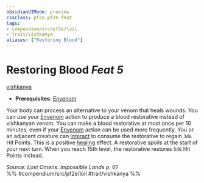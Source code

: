 ```yaml
---
obsidianUIMode: preview
cssclass: pf2e,pf2e-feat
tags:
- compendium/src/pf2e/loil
- trait/vishkanya
aliases: ["Restoring Blood"]
---
```

# Restoring Blood  *Feat 5*  
[vishkanya](rules/traits/vishkanya-loil.md "Vishkanya Ancestry & Heritage Trait")  

- **Prerequisites**: [Envenom](rules/actions/envenom-loil.md)

Your body can process an alternative to your venom that heals wounds. You can use your [Envenom](rules/actions/envenom-loil.md) action to produce a blood restorative instead of vishkanyan venom. You can make a blood restorative at most once per 10 minutes, even if your [Envenom](rules/actions/envenom-loil.md) action can be used more frequently. You or an adjacent creature can [Interact](rules/actions/interact.md) to consume the restorative to regain `3d6` Hit Points. This is a positive [healing](rules/traits/healing.md "Healing Effect Trait") effect. A restorative spoils at the start of your next turn. When you reach 15th level, the restorative restores `5d6` Hit Points instead.

*Source: Lost Omens: Impossible Lands p. 61*  
%% #compendium/src/pf2e/loil #trait/vishkanya %%